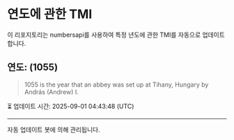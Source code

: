 
# 연도에 관한 TMI

이 리포지토리는 numbersapi를 사용하여 특정 년도에 관한 TMI를 자동으로 업데이트합니다.

## 연도: (1055)
> 1055 is the year that an abbey was set up at Tihany, Hungary by András (Andrew) I.

⏳ 업데이트 시간: 2025-09-01 04:43:48 (UTC)

---
자동 업데이트 봇에 의해 관리됩니다.
